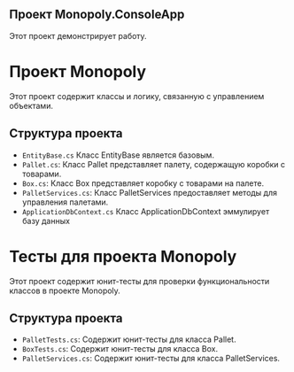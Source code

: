## Проект Monopoly.ConsoleApp
Этот проект демонстрирует работу.

# Проект Monopoly

Этот проект содержит классы и логику, связанную с управлением объектами.

## Структура проекта

- `EntityBase.cs` Класс EntityBase является базовым.
- `Pallet.cs`: Класс Pallet представляет палету, содержащую коробки с товарами.
- `Box.cs`: Класс Box представляет коробку с товарами на палете.
- `PalletServices.cs`: Класс PalletServices предоставляет методы для управления палетами.
- `ApplicationDbContext.cs` Класс ApplicationDbContext эммулирует базу данных

# Тесты для проекта Monopoly

Этот проект содержит юнит-тесты для проверки функциональности классов в проекте Monopoly.
## Структура проекта

- `PalletTests.cs`: Содержит юнит-тесты для класса Pallet.
- `BoxTests.cs`: Содержит юнит-тесты для класса Box.
- `PalletServices.cs`: Содержит юнит-тесты для класса PalletServices.
